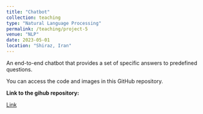```yaml
---
title: "Chatbot"
collection: teaching
type: "Natural Language Processing"
permalink: /teaching/project-5
venue: "NLP"
date: 2023-05-01
location: "Shiraz, Iran"
---
```


An end-to-end chatbot that provides a set of specific answers to predefined questions.

You can access the code and images in this GitHub repository.

**Link to the gihub repository:**

[Link](https://github.com/PouyaSonej/End-to-End-Chatbot.git)

